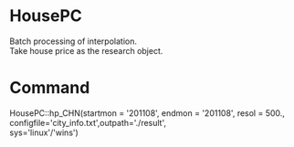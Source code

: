# HousePC
Batch processing of interpolation.  
Take house price as the research object.  
# Command
HousePC::hp_CHN(startmon = '201108', endmon = '201108', resol = 500.,  
                configfile='city_info.txt',outpath='./result',  
                sys='linux'/'wins')
